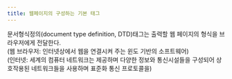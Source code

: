 ```yaml
---
title: 웹페이지의 구성하는 기본 태그
---
```


문서형식정의(document type definition, DTD)태그는 출력할 웹 페이지의 형식을 브라우저에게 전달한다.<br>
(웹 브라우저: 인터넷상에서 웹을 연결시켜 주는 윈도 기반의 소프트웨어) <br>
(인터넷: 세계의 컴퓨터 네트워크는 제공하며 다양한 정보와 통신시설들을 구성되어 상호작용된 네트워크들을 사용하며 표준화 통신 프로토콜을) <br>

